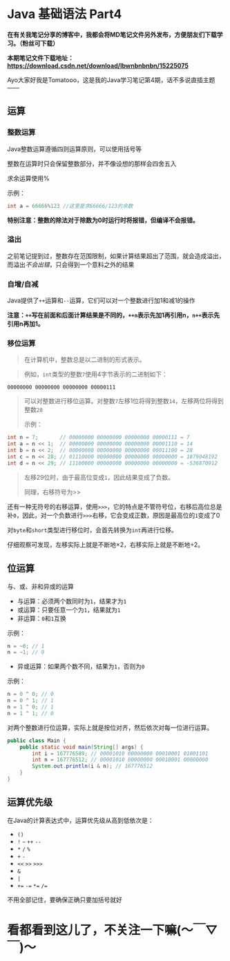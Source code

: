 # Java 基础语法 Part4

**在有关我笔记分享的博客中，我都会将MD笔记文件另外发布，方便朋友们下载学习。（粉丝可下载）**

**本期笔记文件下载地址：https://download.csdn.net/download/lbwnbnbnbn/15225075**

Ayo大家好我是Tomatooo，这是我的Java学习笔记第4期，话不多说直插主题——

## 运算

### 整数运算

Java整数运算遵循四则运算原则，可以使用括号等

整数在运算时只会保留整数部分，并不像设想的那样会四舍五入

求余运算使用%

示例：

```java
int a = 66666%123 //这里是求66666/123的余数
```

**特别注意：整数的除法对于除数为0时运行时将报错，但编译不会报错。**

### 溢出

之前笔记提到过，整数存在范围限制，如果计算结果超出了范围，就会造成溢出，而溢出*不会出错*，只会得到一个意料之外的结果

### 自增/自减

Java提供了`++`运算和`--`运算，它们可以对一个整数进行加1和减1的操作

**注意：`++`写在前面和后面计算结果是不同的，`++n`表示先加1再引用n，`n++`表示先引用n再加1。**

### 移位运算

> 在计算机中，整数总是以二进制的形式表示。

> 例如，`int`类型的整数`7`使用4字节表示的二进制如下：

```ascii
00000000 00000000 00000000 00000111
```

> 可以对整数进行移位运算。对整数`7`左移1位将得到整数`14`，左移两位将得到整数`28`
>
> 示例：

```java
int n = 7;       // 00000000 00000000 00000000 00000111 = 7
int a = n << 1;  // 00000000 00000000 00000000 00001110 = 14
int b = n << 2;  // 00000000 00000000 00000000 00011100 = 28
int c = n << 28; // 01110000 00000000 00000000 00000000 = 1879048192
int d = n << 29; // 11100000 00000000 00000000 00000000 = -536870912
```

> 左移29位时，由于最高位变成`1`，因此结果变成了负数。
>
> 同理，右移符号为>>

还有一种无符号的右移运算，使用`>>>`，它的特点是不管符号位，右移后高位总是补`0`，因此，对一个负数进行`>>>`右移，它会变成正数，原因是最高位的`1`变成了0

对`byte`和`short`类型进行移位时，会首先转换为`int`再进行位移。

仔细观察可发现，左移实际上就是不断地×2，右移实际上就是不断地÷2。

## 位运算

与、或、非和异或的运算

- 与运算：必须两个数同时为`1`，结果才为`1`
- 或运算：只要任意一个为`1`，结果就为`1`
- 非运算：`0`和`1`互换

示例：

```java
n = ~0; // 1
n = ~1; // 0
```

- 异或运算：如果两个数不同，结果为`1`，否则为`0`

示例：

```java
n = 0 ^ 0; // 0
n = 0 ^ 1; // 1
n = 1 ^ 0; // 1
n = 1 ^ 1; // 0
```

对两个整数进行位运算，实际上就是按位对齐，然后依次对每一位进行运算。

```java
public class Main {
    public static void main(String[] args) {
        int i = 167776589; // 00001010 00000000 00010001 01001101
        int n = 167776512; // 00001010 00000000 00010001 00000000
        System.out.println(i & n); // 167776512
    }
}
```

## 运算优先级

在Java的计算表达式中，运算优先级从高到低依次是：

- `()`
- `!` `~` `++` `--`
- `*` `/` `%`
- `+` `-`
- `<<` `>>` `>>>`
- `&`
- `|`
- `+=` `-=` `*=` `/=`

不用全部记住，要确保正确只要加括号就好

# 看都看到这儿了，不关注一下嘛(～￣▽￣)～

